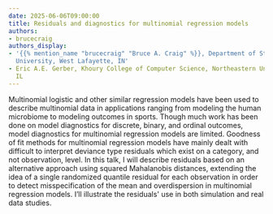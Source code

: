 ```yaml
---
date: 2025-06-06T09:00:00
title: Residuals and diagnostics for multinomial regression models
authors:
- brucecraig
authors_display:
- '{{% mention_name "brucecraig" "Bruce A. Craig" %}}, Department of Statistics, Purdue
  University, West Lafayette, IN'
- Eric A.E. Gerber, Khoury College of Computer Science, Northeastern University, Evanston,
  IL
---
```

Multinomial logistic and other similar regression models have been used to describe multinomial data in applications ranging from modeling the human microbiome to modeling outcomes in sports. Though much work has been done on model diagnostics for discrete, binary, and ordinal outcomes, model diagnostics for multinomial regression models are limited. Goodness of fit methods for multinomial regression models have mainly dealt with difficult to interpret deviance type residuals which exist on a category, and not observation, level. In this talk, I will describe residuals based on an alternative approach using squared Mahalanobis distances, extending the idea of a single randomized quantile residual for each observation in order to detect misspecification of the mean and overdispersion in multinomial regression models. I’ll illustrate the residuals' use in both simulation and real data studies.
